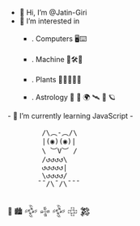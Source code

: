 - 👋 Hi, I’m @Jatin-Giri
- 👀 I’m interested in <ul type ='square'>
 &nbsp; <li>. Computers 🖥⌨️ </li>
 &nbsp; <li>. Machine 🤖🛠️🦾 </li>
 &nbsp; <li>. Plants 🌳🌾🌱🌲🌿</li>
 &nbsp; <li>. Astrology   🔭  🚀 🌍  🛰️ 🔬 🪐 </li>
 
</ul>
- 📎  I’m currently learning JavaScript
- <pre>
        /\︵-︵/\
        |(◉)(◉)|
        \ ︶V︶ /
        /↺↺↺↺\
        ↺↺↺↺↺|
        \↺↺↺↺/
       ¯¯/\¯/\¯¯¯
   </pre>

   🗿 🏙 𒅒 𒈔 𒅒 𒇫 𒄆     
<!--- - ☄️   
👩🏽‍💻 🤖🎯🗿🏙⌨️🔭👨🏻‍💻🔬⚙️ 🛠️🔧📟🚀
⋆｡ﾟ🪐｡⋆｡ ﾟ☾ ﾟ｡⋆
🌌   ༘⋆₊ ⊹★🔭๋࣭ ⭑⋆｡˚    🪐  🛰️     
🃜🃚🃖🃁🂭🂺 🌍 
๑☆❕☆🦈☆๑
📸  👩‍🚀   🌲🌳🌿
𒅒𒈔𒅒𒇫𒄆 
💞️ I’m looking to collaborate on ... 
- 📫 How to reach me ...   
- 😄 Pronouns: ...
- ⚡ Fun fact: ...    
--->
<!---
Jatin-Giri/Jatin-Giri is a ✨ special ✨ repository because its `README.md` (this file) appears on your GitHub profile.
You can click the Preview link to take a look at your changes.
--->
